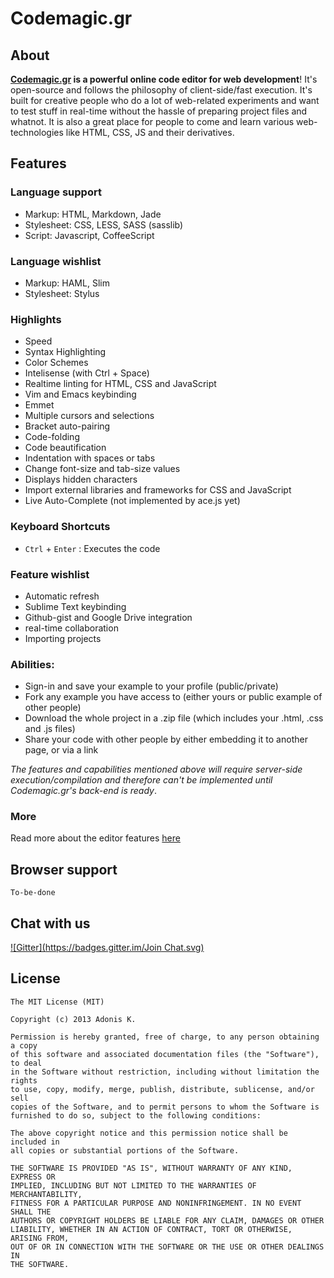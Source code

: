 # Codemagic.gr

## About

__[Codemagic.gr](http://codemagic.gr) is a powerful online code editor for web development__! It's open-source and follows the philosophy of client-side/fast execution. It's built for creative people who do a lot of web-related experiments and want to test stuff in real-time without the hassle of preparing project files and whatnot. It is also a great place for people to come and learn various web-technologies like HTML, CSS, JS and their derivatives.


## Features

### Language support

* Markup: HTML, Markdown, Jade
* Stylesheet: CSS, LESS, SASS (sasslib)
* Script: Javascript, CoffeeScript

### Language wishlist

* Markup: HAML, Slim
* Stylesheet: Stylus

### Highlights

* Speed
* Syntax Highlighting
* Color Schemes
* Intelisense (with Ctrl + Space)
* Realtime linting for HTML, CSS and JavaScript
* Vim and Emacs keybinding
* Emmet
* Multiple cursors and selections
* Bracket auto-pairing
* Code-folding
* Code beautification
* Indentation with spaces or tabs
* Change font-size and tab-size values
* Displays hidden characters
* Import external libraries and frameworks for CSS and JavaScript
* Live Auto-Complete (not implemented by ace.js yet)

### Keyboard Shortcuts

* `Ctrl` + `Enter` : Executes the code


### Feature wishlist

* Automatic refresh
* Sublime Text keybinding
* Github-gist and Google Drive integration
* real-time collaboration
* Importing projects

### Abilities:

* Sign-in and save your example to your profile (public/private)
* Fork any example you have access to (either yours or public example of other people)
* Download the whole project in a .zip file (which includes your .html, .css and .js files)
* Share your code with other people by either embedding it to another page, or via a link

_The features and capabilities mentioned above will require server-side execution/compilation and therefore can't be implemented until Codemagic.gr's back-end is ready_.

### More

Read more about the editor features [here](https://github.com/ajaxorg/ace)

## Browser support

	To-be-done

## Chat with us

[![Gitter](https://badges.gitter.im/Join Chat.svg)](https://gitter.im/varemenos/codemagic?utm_source=badge&utm_medium=badge&utm_campaign=pr-badge)

## License

	The MIT License (MIT)

	Copyright (c) 2013 Adonis K.

	Permission is hereby granted, free of charge, to any person obtaining a copy
	of this software and associated documentation files (the "Software"), to deal
	in the Software without restriction, including without limitation the rights
	to use, copy, modify, merge, publish, distribute, sublicense, and/or sell
	copies of the Software, and to permit persons to whom the Software is
	furnished to do so, subject to the following conditions:

	The above copyright notice and this permission notice shall be included in
	all copies or substantial portions of the Software.

	THE SOFTWARE IS PROVIDED "AS IS", WITHOUT WARRANTY OF ANY KIND, EXPRESS OR
	IMPLIED, INCLUDING BUT NOT LIMITED TO THE WARRANTIES OF MERCHANTABILITY,
	FITNESS FOR A PARTICULAR PURPOSE AND NONINFRINGEMENT. IN NO EVENT SHALL THE
	AUTHORS OR COPYRIGHT HOLDERS BE LIABLE FOR ANY CLAIM, DAMAGES OR OTHER
	LIABILITY, WHETHER IN AN ACTION OF CONTRACT, TORT OR OTHERWISE, ARISING FROM,
	OUT OF OR IN CONNECTION WITH THE SOFTWARE OR THE USE OR OTHER DEALINGS IN
	THE SOFTWARE.
